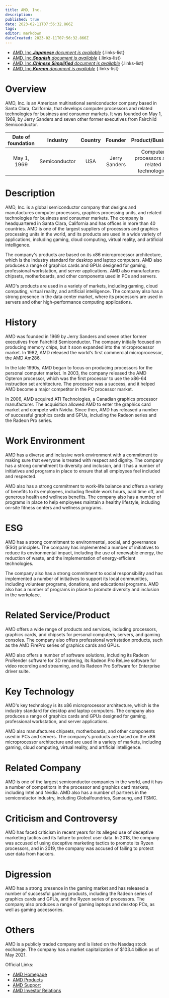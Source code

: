 ```yaml
---
title: AMD, Inc.
description: 
published: true
date: 2023-02-11T07:56:32.866Z
tags: 
editor: markdown
dateCreated: 2023-02-11T07:56:32.866Z
---
```


- [AMD, Inc.***Japanese** document is available*](/ja/Knowledge-base/Dictionary/Company/amd-inc-)
{.links-list}
- [AMD, Inc.***Spanish** document is available*](/es/Knowledge-base/Dictionary/Company/amd-inc-)
{.links-list}
- [AMD, Inc.***Chinese Simplified** document is available*](/zh/Knowledge-base/Dictionary/Company/amd-inc-)
{.links-list}
- [AMD, Inc.***Korean** document is available*](/ko/Knowledge-base/Dictionary/Company/amd-inc-)
{.links-list}


# Overview

AMD, Inc. is an American multinational semiconductor company based in Santa Clara, California, that develops computer processors and related technologies for business and consumer markets. It was founded on May 1, 1969, by Jerry Sanders and seven other former executives from Fairchild Semiconductor.

| Date of foundation | Industry | Country | Founder | Product/Business | Number of employees | Location of headquarters | Company website |
| :----------------: | :------: | :-----: | :-----: | :--------------: | :-----------------: | :--------------------: | :--------------: |
|    May 1, 1969     | Semiconductor | USA | Jerry Sanders | Computer processors and related technologies | 13,000 | Santa Clara, California | [amd.com](https://www.amd.com/) |


# Description

AMD, Inc. is a global semiconductor company that designs and manufactures computer processors, graphics processing units, and related technologies for business and consumer markets. The company is headquartered in Santa Clara, California and has offices in more than 40 countries. AMD is one of the largest suppliers of processors and graphics processing units in the world, and its products are used in a wide variety of applications, including gaming, cloud computing, virtual reality, and artificial intelligence.

The company's products are based on its x86 microprocessor architecture, which is the industry standard for desktop and laptop computers. AMD also produces a range of graphics cards and GPUs designed for gaming, professional workstation, and server applications. AMD also manufactures chipsets, motherboards, and other components used in PCs and servers.

AMD's products are used in a variety of markets, including gaming, cloud computing, virtual reality, and artificial intelligence. The company also has a strong presence in the data center market, where its processors are used in servers and other high-performance computing applications.

# History

AMD was founded in 1969 by Jerry Sanders and seven other former executives from Fairchild Semiconductor. The company initially focused on producing memory chips, but it soon expanded into the microprocessor market. In 1982, AMD released the world's first commercial microprocessor, the AMD Am286.

In the late 1990s, AMD began to focus on producing processors for the personal computer market. In 2003, the company released the AMD Opteron processor, which was the first processor to use the x86-64 instruction set architecture. The processor was a success, and it helped AMD become a major competitor in the PC processor market.

In 2006, AMD acquired ATI Technologies, a Canadian graphics processor manufacturer. The acquisition allowed AMD to enter the graphics card market and compete with Nvidia. Since then, AMD has released a number of successful graphics cards and GPUs, including the Radeon series and the Radeon Pro series.

# Work Environment

AMD has a diverse and inclusive work environment with a commitment to making sure that everyone is treated with respect and dignity. The company has a strong commitment to diversity and inclusion, and it has a number of initiatives and programs in place to ensure that all employees feel included and respected.

AMD also has a strong commitment to work-life balance and offers a variety of benefits to its employees, including flexible work hours, paid time off, and generous health and wellness benefits. The company also has a number of programs in place to help employees maintain a healthy lifestyle, including on-site fitness centers and wellness programs.

# ESG

AMD has a strong commitment to environmental, social, and governance (ESG) principles. The company has implemented a number of initiatives to reduce its environmental impact, including the use of renewable energy, the reduction of waste, and the implementation of energy-efficient technologies.

The company also has a strong commitment to social responsibility and has implemented a number of initiatives to support its local communities, including volunteer programs, donations, and educational programs. AMD also has a number of programs in place to promote diversity and inclusion in the workplace.

# Related Service/Product

AMD offers a wide range of products and services, including processors, graphics cards, and chipsets for personal computers, servers, and gaming consoles. The company also offers professional workstation products, such as the AMD FirePro series of graphics cards and GPUs.

AMD also offers a number of software solutions, including its Radeon ProRender software for 3D rendering, its Radeon Pro ReLive software for video recording and streaming, and its Radeon Pro Software for Enterprise driver suite.

# Key Technology

AMD's key technology is its x86 microprocessor architecture, which is the industry standard for desktop and laptop computers. The company also produces a range of graphics cards and GPUs designed for gaming, professional workstation, and server applications.

AMD also manufactures chipsets, motherboards, and other components used in PCs and servers. The company's products are based on the x86 microprocessor architecture and are used in a variety of markets, including gaming, cloud computing, virtual reality, and artificial intelligence.

# Related Company

AMD is one of the largest semiconductor companies in the world, and it has a number of competitors in the processor and graphics card markets, including Intel and Nvidia. AMD also has a number of partners in the semiconductor industry, including Globalfoundries, Samsung, and TSMC.

# Criticism and Controversy

AMD has faced criticism in recent years for its alleged use of deceptive marketing tactics and its failure to protect user data. In 2018, the company was accused of using deceptive marketing tactics to promote its Ryzen processors, and in 2019, the company was accused of failing to protect user data from hackers.

# Digression

AMD has a strong presence in the gaming market and has released a number of successful gaming products, including the Radeon series of graphics cards and GPUs, and the Ryzen series of processors. The company also produces a range of gaming laptops and desktop PCs, as well as gaming accessories.

# Others

AMD is a publicly traded company and is listed on the Nasdaq stock exchange. The company has a market capitalization of $103.4 billion as of May 2021. 

Official Links:
- [AMD Homepage](https://www.amd.com/)
- [AMD Products](https://www.amd.com/en/products)
- [AMD Support](https://www.amd.com/en/support)
- [AMD Investor Relations](https://ir.amd.com/)